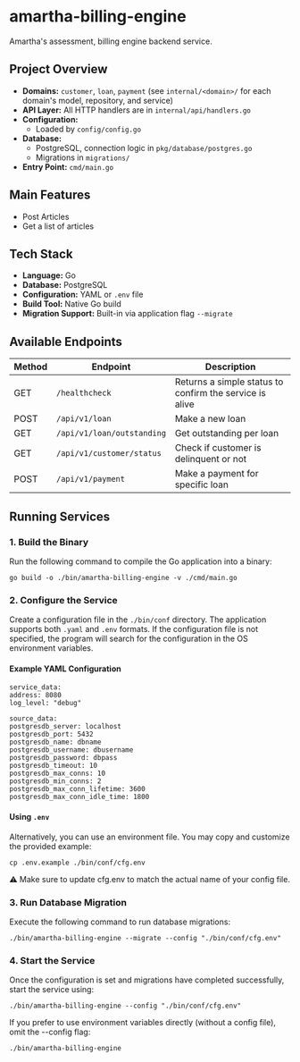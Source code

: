 # amartha-billing-engine

Amartha's assessment, billing engine backend service.

## Project Overview
- **Domains:** `customer`, `loan`, `payment` (see `internal/<domain>/` for each domain's model, repository, and service)
- **API Layer:** All HTTP handlers are in `internal/api/handlers.go`
- **Configuration:**
  - Loaded by `config/config.go`
- **Database:**
  - PostgreSQL, connection logic in `pkg/database/postgres.go`
  - Migrations in `migrations/`
- **Entry Point:** `cmd/main.go`

## Main Features
- Post Articles
- Get a list of articles

## Tech Stack  
- **Language:** Go  
- **Database:** PostgreSQL  
- **Configuration:** YAML or `.env` file  
- **Build Tool:** Native Go build  
- **Migration Support:** Built-in via application flag `--migrate`  

## Available Endpoints
| Method | Endpoint           | Description                                               |
| ------ | ------------------ | --------------------------------------------------------- |
| GET    | `/healthcheck`     | Returns a simple status to confirm the service is alive   |
| POST   | `/api/v1/loan` | Make a new loan                                      |
| GET    | `/api/v1/loan/outstanding` | Get outstanding per loan         |
| GET    | `/api/v1/customer/status` | Check if customer is delinquent or not         |
| POST   | `/api/v1/payment` | Make a payment for specific loan                                      |

## Running Services
### 1. Build the Binary
Run the following command to compile the Go application into a binary:
```
go build -o ./bin/amartha-billing-engine -v ./cmd/main.go
```
### 2. Configure the Service
Create a configuration file in the `./bin/conf` directory. The application supports both `.yaml` and `.env` formats. If the configuration file is not specified, the program will search for the configuration in the OS environment variables.

#### Example YAML Configuration
```
service_data:
address: 8080
log_level: "debug"

source_data:
postgresdb_server: localhost
postgresdb_port: 5432
postgresdb_name: dbname
postgresdb_username: dbusername
postgresdb_password: dbpass
postgresdb_timeout: 10
postgresdb_max_conns: 10
postgresdb_min_conns: 2
postgresdb_max_conn_lifetime: 3600
postgresdb_max_conn_idle_time: 1800
```
#### Using `.env`
Alternatively, you can use an environment file. You may copy and customize the provided example:
```
cp .env.example ./bin/conf/cfg.env
```
⚠️ Make sure to update cfg.env to match the actual name of your config file.
### 3. Run Database Migration
Execute the following command to run database migrations:
```
./bin/amartha-billing-engine --migrate --config "./bin/conf/cfg.env"
```
### 4. Start the Service
Once the configuration is set and migrations have completed successfully, start the service using:
```
./bin/amartha-billing-engine --config "./bin/conf/cfg.env"
```

If you prefer to use environment variables directly (without a config file), omit the --config flag:
```
./bin/amartha-billing-engine
```